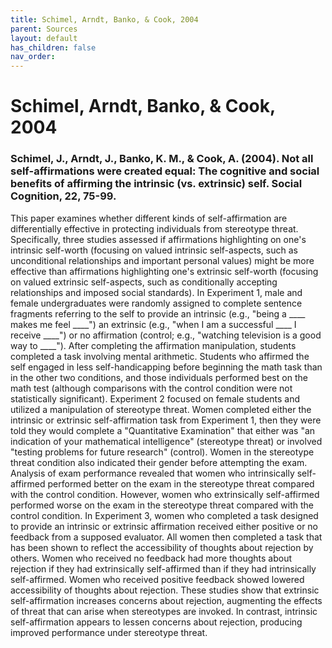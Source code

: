 ```yaml
---
title: Schimel, Arndt, Banko, & Cook, 2004
parent: Sources
layout: default
has_children: false
nav_order: 
---
```


# Schimel, Arndt, Banko, & Cook, 2004

### Schimel, J., Arndt, J., Banko, K. M., & Cook, A. (2004). Not all self-affirmations were created equal: The cognitive and social benefits of affirming the intrinsic (vs. extrinsic) self. Social Cognition, 22, 75-99.

This paper examines whether different kinds of self-affirmation are differentially effective in protecting individuals from stereotype threat. Specifically, three studies assessed if affirmations highlighting on one's intrinsic self-worth (focusing on valued intrinsic self-aspects, such as unconditional relationships and important personal values) might be more effective than affirmations highlighting one's extrinsic self-worth (focusing on valued extrinsic self-aspects, such as conditionally accepting relationships and imposed social standards). In Experiment 1, male and female undergraduates were randomly assigned to complete sentence fragments referring to the self to provide an intrinsic (e.g., "being a ____ makes me feel ____") an extrinsic (e.g., "when I am a successful ____ I receive ____") or no affirmation (control; e.g., "watching television is a good way to ____"). After completing the affirmation manipulation, students completed a task involving mental arithmetic. Students who affirmed the self engaged in less self-handicapping before beginning the math task than in the other two conditions, and those individuals performed best on the math test (although comparisons with the control condition were not statistically significant). Experiment 2 focused on female students and utilized a manipulation of stereotype threat. Women completed either the intrinsic or extrinsic self-affirmation task from Experiment 1, then they were told they would complete a "Quantitative Examination" that either was "an indication of your mathematical intelligence" (stereotype threat) or involved "testing problems for future research" (control). Women in the stereotype threat condition also indicated their gender before attempting the exam. Analysis of exam performance revealed that women who intrinsically self-affirmed performed better on the exam in the stereotype threat compared with the control condition. However, women who extrinsically self-affirmed performed worse on the exam in the stereotype threat compared with the control condition. In Experiment 3, women who completed a task designed to provide an intrinsic or extrinsic affirmation received either positive or no feedback from a supposed evaluator. All women then completed a task that has been shown to reflect the accessibility of thoughts about rejection by others. Women who received no feedback had more thoughts about rejection if they had extrinsically self-affirmed than if they had intrinsically self-affirmed. Women who received positive feedback showed lowered accessibility of thoughts about rejection. These studies show that extrinsic self-affirmation increases concerns about rejection, augmenting the effects of threat that can arise when stereotypes are invoked. In contrast, intrinsic self-affirmation appears to lessen concerns about rejection, producing improved performance under stereotype threat.

